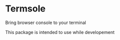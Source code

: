 # Termsole
Bring browser console to your terminal

This package is intended to use while developement

